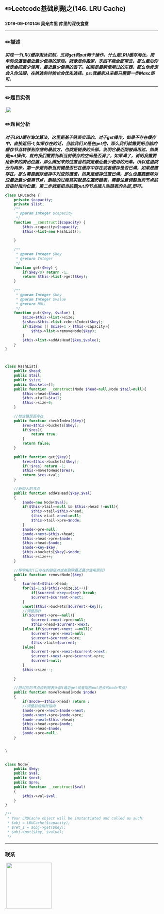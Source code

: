 ## :pencil2:Leetcode基础刷题之(146. LRU Cache)
**2019-09-010146 吴亲库里 库里的深夜食堂**
****
### :pencil2:描述
***实现一个LRU缓存淘汰机制，支持get和put两个操作。什么是LRU缓存淘汰，简单的说遵循最近最少使用的原则。就像是你搬家，东西不能全部带去，那么最后你肯定会把最少使用，最近最少使用的丢下。如果是最新使用过的东西，那么他肯定会入你法眼，在挑选的时候也会优先选择。ps:我搬家从来都只需要一步Maxc即可。***
****
### :pencil2:题目实例
<a href="https://github.com/wuqinqiang/">
​    <img src="https://github.com/wuqinqiang/Lettcode-php/blob/master/images/146.png">
</a> 

### :pencil2:题目分析
***对于LRU缓存淘汰算法，这里是基于链表实现的。对于get操作，如果不存在缓存中，直接返回-1,如果存在的话，当前我们又是在get他，那么我们就需要把当前的缓存节点转移到存储的最前方，也就是链表的头部。说明它最近刚被调用过。如果是put操作，首先我们需要判断当前缓存的空间是否满了，如果满了，说明我需要给新来的腾出位置，那么腾出来的位置当然就是最近最少使用的元素。所以这里就分为两步，第一步是判断当前键是否已在缓存中存在或者缓存是否已满，如果是键存在，那么需要删除缓存中对应的键值，如果是缓存位置已满，那么也需要删除对应最近最少使用节点，删除的过程其实就是在遍历链表，需要注意调整当前节点前后指针指向位置，第二步就是把当前要put的节点插入到链表的头部,即可。***

```php
class LRUCache {
    private $capacity;
    private $list;
    /**
     * @param Integer $capacity
     */
    function __construct($capacity) {
        $this->capacity=$capacity;
        $this->list=new HashList();
        
    }
  
    /**
     * @param Integer $key
     * @return Integer
     */
    function get($key) {
        if($key<0) return -1;
        return $this->list->get($key);
    }
  
    /**
     * @param Integer $key
     * @param Integer $value
     * @return NULL
     */
    function put($key, $value) {
        $size=$this->list->size;
        $isHas=$this->list->checkIndex($key);
        if($isHas || $size+1 > $this->capacity){
            $this->list->removeNode($key);
        }
        $this->list->addAsHead($key,$value);
    }
}



class HashList{
    public $head;
    public $tail;
    public $size;
    public $buckets=[];
    public function __construct(Node $head=null,Node $tail=null){
        $this->head=$head;
        $this->tail=$tail;
        $this->size=0;
    }
    
    //检查键是否存在
    public function checkIndex($key){
        $res=$this->buckets[$key];
        if($res){
            return true;
        }
        return false;
    }
    
    public function get($key){
        $res=$this->buckets[$key];
        if(!$res) return -1;
        $this->moveToHead($res);
        return $res->val;
    }
    
    //新加入的节点
    public function addAsHead($key,$val)
    {
        $node=new Node($val);
        if($this->tail==null && $this->head !=null){
            $this->tail=$this->head;
            $this->tail->next=null;
            $this->tail->pre=$node;
        }
        $node->pre=null;
        $node->next=$this->head;
        $this->head->pre=$node;
        $this->head=$node;
        $node->key=$key;
        $this->buckets[$key]=$node;
        $this->size++;
    }
    
    //移除指针(已存在的键值对或者删除最近最少使用原则)
    public function removeNode($key)
    {
        $current=$this->head;
        for($i=1;$i<$this->size;$i++){
            if($current->key==$key) break;
            $current=$current->next;
        }
        unset($this->buckets[$current->key]);
        //调整指针
        if($current->pre==null){
            $current->next->pre=null;
            $this->head=$current->next;
        }else if($current->next ==null){
            $current->pre->next=null;
            $current=$current->pre;
            $this->tail=$current;
        }else{
            $current->pre->next=$current->next;
            $current->next->pre=$current->pre;
            $current=null;
        }
        $this->size--;
        
    }
    
    //把对应的节点应到链表头部(最近get或者刚刚put进去的node节点)
    public function moveToHead(Node $node)
    {
        if($node==$this->head) return ;
        //调整前后指针指向
        $node->pre->next=$node->next;
        $node->next->pre=$node->pre;
        $node->next=$this->head;
        $this->head->pre=$node;
        $this->head=$node;
        $node->pre=null;
    }
    
    
}


class Node{
    public $key;
    public $val;
    public $next;
    public $pre;
    public function __construct($val)
    {
        $this->val=$val;
    }
}

/**
 * Your LRUCache object will be instantiated and called as such:
 * $obj = LRUCache($capacity);
 * $ret_1 = $obj->get($key);
 * $obj->put($key, $value);
 */

```
****

### 联系

<a href="https://github.com/wuqinqiang/">
​    <img src="https://github.com/wuqinqiang/Lettcode-php/blob/master/qrcode_for_gh_c194f9d4cdb1_430.jpg" width="150px" height="150px">
</a> 
   
    
    
    

